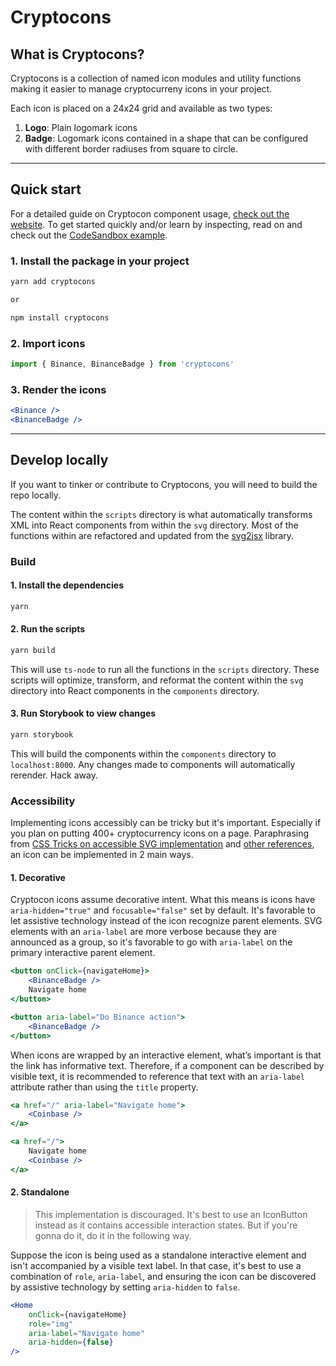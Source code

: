 # Cryptocons

## What is Cryptocons?

Cryptocons is a collection of named icon modules and utility functions making it easier to manage cryptocurreny icons in your project.

Each icon is placed on a 24x24 grid and available as two types:

1. **Logo**: Plain logomark icons
2. **Badge**: Logomark icons contained in a shape that can be configured with different border radiuses from square to circle.

---

## Quick start

For a detailed guide on Cryptocon component usage, [check out the website](https://www.cryptocons.io/how-to-use). To get started quickly and/or learn by inspecting, read on and check out the [CodeSandbox example](#).

### 1. Install the package in your project

```bash
yarn add cryptocons

or

npm install cryptocons
```

### 2. Import icons

```jsx
import { Binance, BinanceBadge } from 'cryptocons'
```

### 3. Render the icons

```jsx
<Binance />
<BinanceBadge />
```

---

## Develop locally

If you want to tinker or contribute to Cryptocons, you will need to build the repo locally.

The content within the `scripts` directory is what automatically transforms XML into React components from within the `svg` directory. Most of the functions within are refactored and updated from the [svg2jsx](https://github.com/balajmarius/svg2jsx) library.

### Build

#### 1. Install the dependencies

```bash
yarn
```

#### 2. Run the scripts

```bash
yarn build
```

This will use `ts-node` to run all the functions in the `scripts` directory. These scripts will optimize, transform, and reformat the content within the `svg` directory into React components in the `components` directory.

#### 3. Run Storybook to view changes

```bash
yarn storybook
```

This will build the components within the `components` directory to `localhost:8000`. Any changes made to components will automatically rerender. Hack away.

### Accessibility

Implementing icons accessibly can be tricky but it's important. Especially if you plan on putting 400+ cryptocurrency icons on a page. Paraphrasing from [CSS Tricks on accessible SVG implementation](https://css-tricks.com/accessible-svgs/) and [other references](https://css-tricks.com/accessible-svg-icons/), an icon can be implemented in 2 main ways.

#### 1. Decorative

Cryptocon icons assume decorative intent. What this means is icons have `aria-hidden="true"` and `focusable="false"` set by default. It's favorable to let assistive technology instead of the icon recognize parent elements. SVG elements with an `aria-label` are more verbose because they are announced as a group, so it's favorable to go with `aria-label` on the primary interactive parent element.

```jsx
<button onClick={navigateHome}>
    <BinanceBadge />
    Navigate home
</button>
```

```jsx
<button aria-label="Do Binance action">
    <BinanceBadge />
</button>
```

When icons are wrapped by an interactive element, what’s important is that the link has informative text. Therefore, if a component can be described by visible text, it is recommended to reference that text with an `aria-label` attribute rather than using the `title` property.

```jsx
<a href="/" aria-label="Navigate home">
    <Coinbase />
</a>
```

```jsx
<a href="/">
    Navigate home
    <Coinbase />
</a>
```

#### 2. Standalone

> This implementation is discouraged. It's best to use an IconButton instead as it contains accessible interaction states. But if you're gonna do it, do it in the following way.

Suppose the icon is being used as a standalone interactive element and isn't accompanied by a visible text label. In that case, it's best to use a combination of `role`, `aria-label`, and ensuring the icon can be discovered by assistive technology by setting `aria-hidden` to `false`.

```jsx
<Home
    onClick={navigateHome}
    role="img"
    aria-label="Navigate home"
    aria-hidden={false}
/>
```

